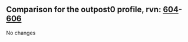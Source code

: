 ## Comparison for the outpost0 profile, rvn: [604](https://github.com/PRO100KatYT/FortniteProfileRevisions/tree/main/profiles/outpost0/604%20outpost0.json)-[606](https://github.com/PRO100KatYT/FortniteProfileRevisions/tree/main/profiles/outpost0/606%20outpost0.json)

No changes
